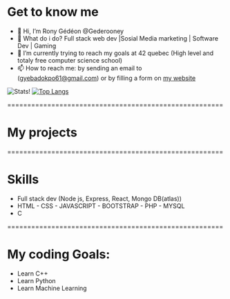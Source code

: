 # Get to know me

- 👋 Hi, I’m Rony Gédéon @Gederooney
- 👀 What do i do? Full stack web dev |Sosial Media marketing | Software Dev | Gaming
- 🌱 I’m currently trying to reach my goals at 42 quebec (High level and totaly free computer science school)
- 📫 How to reach me: by sending an email to (gyebadokpo61@gmail.com) or  by filling a form on [my website](/)

![Stats!](https://github-readme-stats.vercel.app/api?username=gederooney&count_private=true&theme=algolia)
[![Top Langs](https://github-readme-stats.vercel.app/api/top-langs/?username=gederooney&langs_count=12&count_private=true)](https://github.com/anuraghazra/github-readme-stats)

======================================================
# My projects

======================================================
# Skills

- Full stack dev (Node js, Express, React, Mongo DB(atlas))
- HTML - CSS - JAVASCRIPT - BOOTSTRAP - PHP - MYSQL
- C 

======================================================
# My coding Goals:

- Learn C++
- Learn Python
- Learn Machine Learning
<!---
Gederooney/Gederooney is a ✨ special ✨ repository because its `README.md` (this file) appears on your GitHub profile.
You can click the Preview link to take a look at your changes.
--->
